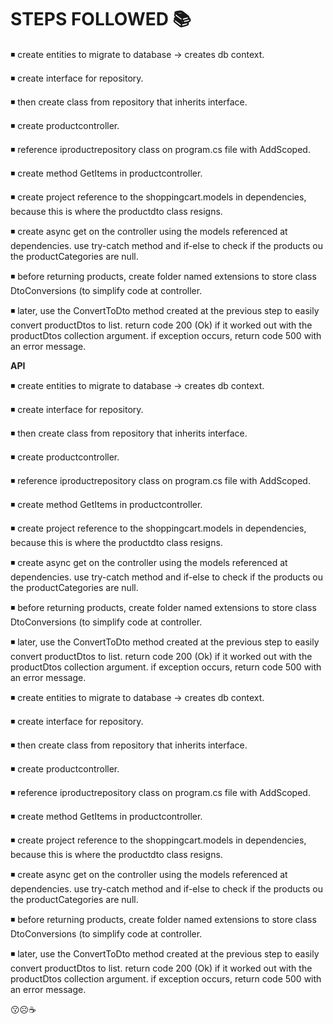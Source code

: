 # STEPS FOLLOWED 📚

◾ create entities to migrate to database -> creates db context.

◾ create interface for repository.

◾ then create class from repository that inherits interface.

◾ create productcontroller.

◾ reference iproductrepository class on program.cs file with AddScoped.

◾ create method GetItems in productcontroller.

◾ create project reference to the shoppingcart.models in dependencies, because this is where the productdto class resigns.

◾ create async get on the controller using the models referenced at dependencies. use try-catch method and if-else to check if the products ou the productCategories are null.

◾ before returning products, create folder named extensions to store class DtoConversions (to simplify code at controller.

◾ later, use the ConvertToDto method created at the previous step to easily convert productDtos to list. return code 200 (Ok) if it worked out with the productDtos collection argument. if exception occurs, return code 500 with an error message.



<b>API</b>

◾ create entities to migrate to database -> creates db context.

◾ create interface for repository.

◾ then create class from repository that inherits interface.

◾ create productcontroller.

◾ reference iproductrepository class on program.cs file with AddScoped.

◾ create method GetItems in productcontroller.

◾ create project reference to the shoppingcart.models in dependencies, because this is where the productdto class resigns.

◾ create async get on the controller using the models referenced at dependencies. use try-catch method and if-else to check if the products ou the productCategories are null.

◾ before returning products, create folder named extensions to store class DtoConversions (to simplify code at controller.

◾ later, use the ConvertToDto method created at the previous step to easily convert productDtos to list. return code 200 (Ok) if it worked out with the productDtos collection argument. if exception occurs, return code 500 with an error message.

◾ create entities to migrate to database -> creates db context.

◾ create interface for repository.

◾ then create class from repository that inherits interface.

◾ create productcontroller.

◾ reference iproductrepository class on program.cs file with AddScoped.

◾ create method GetItems in productcontroller.

◾ create project reference to the shoppingcart.models in dependencies, because this is where the productdto class resigns.

◾ create async get on the controller using the models referenced at dependencies. use try-catch method and if-else to check if the products ou the productCategories are null.

◾ before returning products, create folder named extensions to store class DtoConversions (to simplify code at controller.

◾ later, use the ConvertToDto method created at the previous step to easily convert productDtos to list. return code 200 (Ok) if it worked out with the productDtos collection argument. if exception occurs, return code 500 with an error message.

😗☹☕
